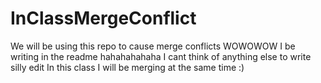 # InClassMergeConflict
We will be using this repo to cause merge conflicts
WOWOWOW
I be writing in the readme hahahahahaha
I cant think of anything else to write silly edit
In this class I will be merging at the same time :)
